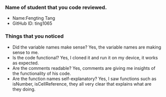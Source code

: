 ### Name of student that you code reviewed.
- Name:Fengting Tang
- GitHub ID: ting1065


### Things that you noticed
- Did the variable names make sense? Yes, the variable names are making sense to me.
- Is the code functional? Yes, I cloned it and run it on my device, it works as expected.
- Are the comments readable? Yes, comments are giving me insights of the functionality of his code.
- Are the function names self-explanatory? Yes, I saw functions such as isNumber, isCellReference, they all very clear that explains what are they doing.


